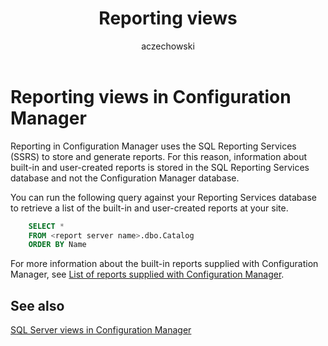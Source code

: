 ﻿---
title: Reporting views
titleSuffix: Configuration Manager
description: Information about built-in and user-created reports.
ms.date: 04/30/2019
ms.prod: configuration-manager
ms.technology: configmgr-sdk
ms.topic: conceptual


ms.assetid: 6a557d1e-fcf3-4b3f-b514-2f335ac4d14e
author: aczechowski
ms.author: aaroncz
manager: dougeby
---

# Reporting views in Configuration Manager

Reporting in Configuration Manager uses the SQL Reporting Services (SSRS) to store and generate reports. For this reason, information about built-in and user-created reports is stored in the SQL Reporting Services database and not the Configuration Manager database.

You can run the following query against your Reporting Services database to retrieve a list of the built-in and user-created reports at your site.

```sql
    SELECT *
    FROM <report server name>.dbo.Catalog
    ORDER BY Name
```

For more information about the built-in reports supplied with Configuration Manager, see [List of reports supplied with Configuration Manager](reports-supplied-with-configuration-manager.md).

## See also

[SQL Server views in Configuration Manager](sql-server-views-configuration-manager.md)  